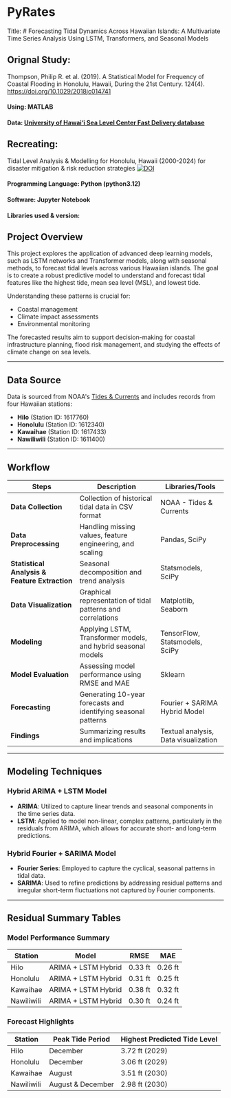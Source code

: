 
# PyRates
Title: # Forecasting Tidal Dynamics Across Hawaiian Islands: A Multivariate Time Series Analysis Using LSTM, Transformers, and Seasonal Models

## Orignal Study:

Thompson, Philip R. et al. (2019). A Statistical Model for Frequency of Coastal Flooding in Honolulu, Hawaii, During the 21st Century. 124(4). https://doi.org/10.1029/2018jc014741
#### Using: MATLAB 
#### Data: [University of Hawai‘i Sea Level Center Fast Delivery database](http://uhslc.soest.hawaii.edu:80/opendap/fast/hourly/h057.nc)


## Recreating: 
Tidal Level Analysis & Modelling for Honolulu, Hawaii (2000-2024) for disaster mitigation & risk reduction strategies
[![DOI](https://zenodo.org/badge/810518524.svg)](https://zenodo.org/doi/10.5281/zenodo.11508504) 
#### Programming Language: Python (python3.12)
#### Software: Jupyter Notebook
#### Libraries used & version:


## Project Overview

This project explores the application of advanced deep learning models, such as LSTM networks and Transformer models, along with seasonal methods, to forecast tidal levels across various Hawaiian islands. The goal is to create a robust predictive model to understand and forecast tidal features like the highest tide, mean sea level (MSL), and lowest tide.

Understanding these patterns is crucial for:
- Coastal management
- Climate impact assessments
- Environmental monitoring

The forecasted results aim to support decision-making for coastal infrastructure planning, flood risk management, and studying the effects of climate change on sea levels.

---

## Data Source

Data is sourced from NOAA's [Tides & Currents](https://tidesandcurrents.noaa.gov/) and includes records from four Hawaiian stations:
- **Hilo** (Station ID: 1617760)
- **Honolulu** (Station ID: 1612340)
- **Kawaihae** (Station ID: 1617433)
- **Nawiliwili** (Station ID: 1611400)

---

## Workflow

| Steps                                | Description                                                                                     | Libraries/Tools                                   |
|--------------------------------------|-------------------------------------------------------------------------------------------------|---------------------------------------------------|
| **Data Collection**                  | Collection of historical tidal data in CSV format                                              | NOAA - Tides & Currents                           |
| **Data Preprocessing**               | Handling missing values, feature engineering, and scaling                                      | Pandas, SciPy                                     |
| **Statistical Analysis & Feature Extraction** | Seasonal decomposition and trend analysis                               | Statsmodels, SciPy                                |
| **Data Visualization**               | Graphical representation of tidal patterns and correlations                                    | Matplotlib, Seaborn                               |
| **Modeling**                         | Applying LSTM, Transformer models, and hybrid seasonal models                                  | TensorFlow, Statsmodels, SciPy                    |
| **Model Evaluation**                 | Assessing model performance using RMSE and MAE                                                 | Sklearn                                           |
| **Forecasting**                      | Generating 10-year forecasts and identifying seasonal patterns                                 | Fourier + SARIMA Hybrid Model                     |
| **Findings**                         | Summarizing results and implications                                                           | Textual analysis, Data visualization              |

---

## Modeling Techniques

### Hybrid ARIMA + LSTM Model
- **ARIMA**: Utilized to capture linear trends and seasonal components in the time series data.
- **LSTM**: Applied to model non-linear, complex patterns, particularly in the residuals from ARIMA, which allows for accurate short- and long-term predictions.

### Hybrid Fourier + SARIMA Model
- **Fourier Series**: Employed to capture the cyclical, seasonal patterns in tidal data.
- **SARIMA**: Used to refine predictions by addressing residual patterns and irregular short-term fluctuations not captured by Fourier components.


---

## Residual Summary Tables

### Model Performance Summary

| Station     | Model               | RMSE   | MAE    |
|-------------|----------------------|--------|--------|
| Hilo        | ARIMA + LSTM Hybrid  | 0.33 ft | 0.26 ft |
| Honolulu    | ARIMA + LSTM Hybrid  | 0.31 ft | 0.25 ft |
| Kawaihae    | ARIMA + LSTM Hybrid  | 0.38 ft | 0.32 ft |
| Nawiliwili  | ARIMA + LSTM Hybrid  | 0.30 ft | 0.24 ft |

### Forecast Highlights

| Station     | Peak Tide Period   | Highest Predicted Tide Level |
|-------------|--------------------|------------------------------|
| Hilo        | December           | 3.72 ft (2029)              |
| Honolulu    | December           | 3.06 ft (2029)              |
| Kawaihae    | August             | 3.51 ft (2030)              |
| Nawiliwili  | August & December  | 2.98 ft (2030)              |

